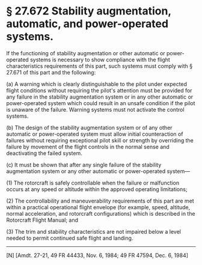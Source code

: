# § 27.672   Stability augmentation, automatic, and power-operated systems.

If the functioning of stability augmentation or other automatic or power-operated systems is necessary to show compliance with the flight characteristics requirements of this part, such systems must comply with § 27.671 of this part and the following:


(a) A warning which is clearly distinguishable to the pilot under expected flight conditions without requiring the pilot's attention must be provided for any failure in the stability augmentation system or in any other automatic or power-operated system which could result in an unsafe condition if the pilot is unaware of the failure. Warning systems must not activate the control systems.


(b) The design of the stability augmentation system or of any other automatic or power-operated system must allow initial counteraction of failures without requiring exceptional pilot skill or strength by overriding the failure by movement of the flight controls in the normal sense and deactivating the failed system.


(c) It must be shown that after any single failure of the stability augmentation system or any other automatic or power-operated system—


(1) The rotorcraft is safely controllable when the failure or malfunction occurs at any speed or altitude within the approved operating limitations;


(2) The controllability and maneuverability requirements of this part are met within a practical operational flight envelope (for example, speed, altitude, normal acceleration, and rotorcraft configurations) which is described in the Rotorcraft Flight Manual; and


(3) The trim and stability characteristics are not impaired below a level needed to permit continued safe flight and landing.



---

[N] [Amdt. 27-21, 49 FR 44433, Nov. 6, 1984; 49 FR 47594, Dec. 6, 1984]




